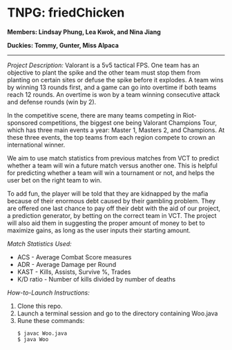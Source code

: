 # TNPG: friedChicken

**Members: Lindsay Phung, Lea Kwok, and Nina Jiang**

**Duckies: Tommy, Gunter, Miss Alpaca**

---

*Project Description:*
Valorant is a 5v5 tactical FPS. One team has an objective to plant the spike and the other team must stop them from planting on certain sites or defuse the spike before it explodes. A team wins by winning 13 rounds first, and a game can go into overtime if both teams reach 12 rounds. An overtime is won by a team winning consecutive attack and defense rounds (win by 2).

In the competitive scene, there are many teams competing in Riot-sponsored competitions, the biggest one being Valorant Champions Tour, which has three main events a year: Master 1, Masters 2, and Champions. At these three events, the top teams from each region compete to crown an international winner.

We aim to use match statistics from previous matches from VCT to predict whether a team will win a future match versus another one. This is helpful for predicting whether a team will win a tournament or not, and helps the user bet on the right team to win.  

To add fun, the player will be told that they are kidnapped by the mafia because of their enormous debt caused by their gambling problem. They are offered one last chance to pay off their debt with the aid of our project, a prediction generator, by betting on the correct team in VCT. The project will also aid them in suggesting the proper amount of money to bet to maximize gains, as long as the user inputs their starting amount.

*Match Statistics Used:*
 * ACS - Average Combat Score measures
 * ADR - Average Damage per Round
 * KAST - Kills, Assists, Survive %, Trades
 * K/D ratio - Number of kills divided by number of deaths

*How-to-Launch Instructions:*
1. Clone this repo.
2. Launch a terminal session and go to the directory containing Woo.java
3. Rune these commands: 
   ```
   $ javac Woo.java
   $ java Woo
   ```

